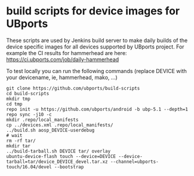 # build scripts for device images for UBports

These scripts are used by Jenkins build server to make daily builds of the device specific images for all devices supported by UBports project. For example the CI results for hammerhead are here: https://ci.ubports.com/job/daily-hammerhead

To test locally you can run the following commands (replace DEVICE with your devicename, ie, hammerhead, mako, ...)

```
git clone https://github.com/ubports/build-scripts
cd build-scripts
mkdir tmp
cd tmp
repo init -u https://github.com/ubports/android -b ubp-5.1 --depth=1
repo sync -j10 -c
mkdir .repo/local_manifests
cp ../devices.xml .repo/local_manifests/
../build.sh aosp_DEVICE-userdebug
# wait
rm -rf tar/
mkdir tar
../build-tarball.sh DEVICE tar/ overlay
ubuntu-device-flash touch --device=DEVICE --device-tarball=tar/device_DEVICE_devel.tar.xz --channel=ubports-touch/16.04/devel --bootstrap
```


